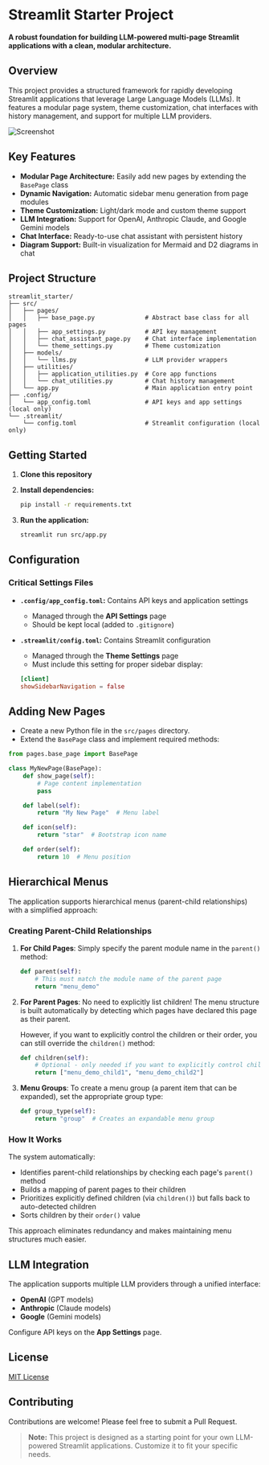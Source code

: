 # Streamlit Starter Project

**A robust foundation for building LLM-powered multi-page Streamlit applications with a clean, modular architecture.**

## Overview

This project provides a structured framework for rapidly developing Streamlit applications that leverage Large Language Models (LLMs). It features a modular page system, theme customization, chat interfaces with history management, and support for multiple LLM providers.

![Screenshot](https://github.com/locupleto/streamlit_starter/raw/main/Screenshot.png)

## Key Features

- **Modular Page Architecture:** Easily add new pages by extending the `BasePage` class
- **Dynamic Navigation:** Automatic sidebar menu generation from page modules
- **Theme Customization:** Light/dark mode and custom theme support
- **LLM Integration:** Support for OpenAI, Anthropic Claude, and Google Gemini models
- **Chat Interface:** Ready-to-use chat assistant with persistent history
- **Diagram Support:** Built-in visualization for Mermaid and D2 diagrams in chat

## Project Structure

```
streamlit_starter/
├── src/
│   ├── pages/
│   │   ├── base_page.py              # Abstract base class for all pages
│   │   ├── app_settings.py           # API key management
│   │   ├── chat_assistant_page.py    # Chat interface implementation
│   │   └── theme_settings.py         # Theme customization
│   ├── models/
│   │   └── llms.py                   # LLM provider wrappers
│   ├── utilities/
│   │   ├── application_utilities.py  # Core app functions
│   │   └── chat_utilities.py         # Chat history management
│   └── app.py                        # Main application entry point
├── .config/
│   └── app_config.toml               # API keys and app settings (local only)
└── .streamlit/
    └── config.toml                   # Streamlit configuration (local only)
```

## Getting Started

1. **Clone this repository**

2. **Install dependencies:**
   ```bash
   pip install -r requirements.txt
   ```

3. **Run the application:**
   ```bash
   streamlit run src/app.py
   ```

## Configuration

### Critical Settings Files

- **`.config/app_config.toml`:** Contains API keys and application settings
  - Managed through the **API Settings** page
  - Should be kept local (added to `.gitignore`)

- **`.streamlit/config.toml`:** Contains Streamlit configuration
  - Managed through the **Theme Settings** page
  - Must include this setting for proper sidebar display:

  ```toml
  [client]
  showSidebarNavigation = false
  ```

## Adding New Pages

- Create a new Python file in the `src/pages` directory.
- Extend the `BasePage` class and implement required methods:

```python
from pages.base_page import BasePage

class MyNewPage(BasePage):
    def show_page(self):
        # Page content implementation
        pass

    def label(self):
        return "My New Page"  # Menu label

    def icon(self):
        return "star"  # Bootstrap icon name

    def order(self):
        return 10  # Menu position
```

## Hierarchical Menus

The application supports hierarchical menus (parent-child relationships) with a simplified approach:

### Creating Parent-Child Relationships

1. **For Child Pages**: Simply specify the parent module name in the `parent()` method:

   ```python
   def parent(self):
       # This must match the module name of the parent page
       return "menu_demo"
   ```

2. **For Parent Pages**: No need to explicitly list children! The menu structure is built automatically by detecting which pages have declared this page as their parent.

   However, if you want to explicitly control the children or their order, you can still override the `children()` method:

   ```python
   def children(self):
       # Optional - only needed if you want to explicitly control children
       return ["menu_demo_child1", "menu_demo_child2"]
   ```

3. **Menu Groups**: To create a menu group (a parent item that can be expanded), set the appropriate group type:

   ```python
   def group_type(self):
       return "group"  # Creates an expandable menu group
   ```

### How It Works

The system automatically:

- Identifies parent-child relationships by checking each page's `parent()` method
- Builds a mapping of parent pages to their children
- Prioritizes explicitly defined children (via `children()`) but falls back to auto-detected children
- Sorts children by their `order()` value

This approach eliminates redundancy and makes maintaining menu structures much easier.

## LLM Integration

The application supports multiple LLM providers through a unified interface:

- **OpenAI** (GPT models)
- **Anthropic** (Claude models)
- **Google** (Gemini models)

Configure API keys on the **App Settings** page.

## License

[MIT License](LICENSE)

## Contributing

Contributions are welcome! Please feel free to submit a Pull Request.

> **Note:** This project is designed as a starting point for your own LLM-powered Streamlit applications. Customize it to fit your specific needs.

